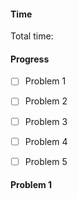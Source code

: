 
#### Time

Total time:


#### Progress

- [ ] Problem 1
- [ ] Problem 2
- [ ] Problem 3
- [ ] Problem 4
- [ ] Problem 5


#### Problem 1

